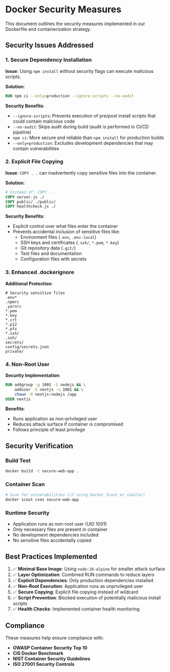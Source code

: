 # Docker Security Measures

This document outlines the security measures implemented in our Dockerfile and containerization strategy.

## Security Issues Addressed

### 1. **Secure Dependency Installation**

**Issue**: Using `npm install` without security flags can execute malicious scripts.

**Solution**:
```dockerfile
RUN npm ci --only=production --ignore-scripts --no-audit
```

**Security Benefits**:
- `--ignore-scripts`: Prevents execution of pre/post install scripts that could contain malicious code
- `--no-audit`: Skips audit during build (audit is performed in CI/CD pipeline)
- `npm ci`: More secure and reliable than `npm install` for production builds
- `--only=production`: Excludes development dependencies that may contain vulnerabilities

### 2. **Explicit File Copying**

**Issue**: `COPY . .` can inadvertently copy sensitive files into the container.

**Solution**:
```dockerfile
# Instead of: COPY . .
COPY server.js ./
COPY public/ ./public/
COPY healthcheck.js ./
```

**Security Benefits**:
- Explicit control over what files enter the container
- Prevents accidental inclusion of sensitive files like:
  - Environment files (`.env`, `.env.local`)
  - SSH keys and certificates (`.ssh/`, `*.pem`, `*.key`)
  - Git repository data (`.git/`)
  - Test files and documentation
  - Configuration files with secrets

### 3. **Enhanced .dockerignore**

**Additional Protection**:
```ignore
# Security sensitive files
.env*
.npmrc
.yarnrc
*.pem
*.key
*.crt
*.p12
*.pfx
*.ssh/
.ssh/
secrets/
config/secrets.json
private/
```

### 4. **Non-Root User**

**Security Implementation**:
```dockerfile
RUN addgroup -g 1001 -S nodejs && \
    adduser -S nextjs -u 1001 && \
    chown -R nextjs:nodejs /app
USER nextjs
```

**Benefits**:
- Runs application as non-privileged user
- Reduces attack surface if container is compromised
- Follows principle of least privilege

## Security Verification

### Build Test
```bash
docker build -t secure-web-app .
```

### Container Scan
```bash
# Scan for vulnerabilities (if using Docker Scout or similar)
docker scout cves secure-web-app
```

### Runtime Security
- Application runs as non-root user (UID 1001)
- Only necessary files are present in container
- No development dependencies included
- No sensitive files accidentally copied

## Best Practices Implemented

1. ✅ **Minimal Base Image**: Using `node:18-alpine` for smaller attack surface
2. ✅ **Layer Optimization**: Combined RUN commands to reduce layers
3. ✅ **Explicit Dependencies**: Only production dependencies installed
4. ✅ **Non-Root Execution**: Application runs as unprivileged user
5. ✅ **Secure Copying**: Explicit file copying instead of wildcard
6. ✅ **Script Prevention**: Blocked execution of potentially malicious install scripts
7. ✅ **Health Checks**: Implemented container health monitoring

## Compliance

These measures help ensure compliance with:
- **OWASP Container Security Top 10**
- **CIS Docker Benchmark**
- **NIST Container Security Guidelines**
- **ISO 27001 Security Controls**
